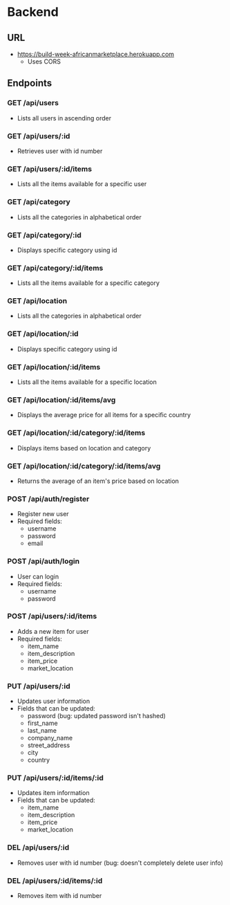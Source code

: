 # Backend

## URL

* https://build-week-africanmarketplace.herokuapp.com
    - Uses CORS

## Endpoints

### GET /api/users

* Lists all users in ascending order


### GET /api/users/:id

* Retrieves user with id number


### GET /api/users/:id/items

* Lists all the items available for a specific user


### GET /api/category

* Lists all the categories in alphabetical order


### GET /api/category/:id

* Displays specific category using id


### GET /api/category/:id/items

* Lists all the items available for a specific category


### GET /api/location

* Lists all the categories in alphabetical order


### GET /api/location/:id

* Displays specific category using id


### GET /api/location/:id/items

* Lists all the items available for a specific location


### GET /api/location/:id/items/avg

* Displays the average price for all items for a specific country


### GET /api/location/:id/category/:id/items

* Displays items based on location and category


### GET /api/location/:id/category/:id/items/avg

* Returns the average of an item's price based on location


### POST /api/auth/register

* Register new user
* Required fields:
    - username
    - password
    - email


### POST /api/auth/login

* User can login
* Required fields:
    - username
    - password


### POST /api/users/:id/items

* Adds a new item for user
* Required fields:
    - item_name
    - item_description
    - item_price
    - market_location


### PUT /api/users/:id

* Updates user information
* Fields that can be updated:
    - password (bug: updated password isn't hashed)
    - first_name
    - last_name
    - company_name
    - street_address
    - city
    - country


### PUT /api/users/:id/items/:id

* Updates item information
* Fields that can be updated:
    - item_name
    - item_description
    - item_price
    - market_location


### DEL /api/users/:id

* Removes user with id number (bug: doesn't completely delete user info)


### DEL /api/users/:id/items/:id

* Removes item with id number
